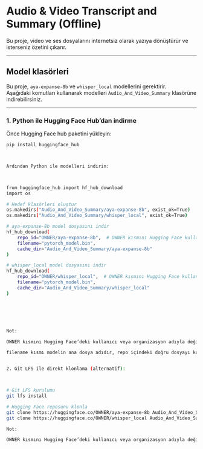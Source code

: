 # Audio & Video Transcript and Summary (Offline)

Bu proje, video ve ses dosyalarını internetsiz olarak yazıya dönüştürür ve isterseniz özetini çıkarır.

---

## Model klasörleri

Bu proje, `aya-expanse-8b` ve `whisper_local` modellerini gerektirir.  
Aşağıdaki komutları kullanarak modelleri `Audio_And_Video_Summary` klasörüne indirebilirsiniz.

---

### 1. Python ile Hugging Face Hub’dan indirme

Önce Hugging Face hub paketini yükleyin:

```bash
pip install huggingface_hub



Ardından Python ile modelleri indirin:



from huggingface_hub import hf_hub_download
import os

# Hedef klasörleri oluştur
os.makedirs("Audio_And_Video_Summary/aya-expanse-8b", exist_ok=True)
os.makedirs("Audio_And_Video_Summary/whisper_local", exist_ok=True)

# aya-expanse-8b model dosyasını indir
hf_hub_download(
    repo_id="OWNER/aya-expanse-8b",  # OWNER kısmını Hugging Face kullanıcı/ad ile değiştirin
    filename="pytorch_model.bin",
    cache_dir="Audio_And_Video_Summary/aya-expanse-8b"
)

# whisper_local model dosyasını indir
hf_hub_download(
    repo_id="OWNER/whisper_local",  # OWNER kısmını Hugging Face kullanıcı/ad ile değiştirin
    filename="pytorch_model.bin",
    cache_dir="Audio_And_Video_Summary/whisper_local"
)






Not:

OWNER kısmını Hugging Face’deki kullanıcı veya organizasyon adıyla değiştirin.

filename kısmı modelin ana dosya adıdır, repo içindeki doğru dosyayı kullanın.


2. Git LFS ile direkt klonlama (alternatif):



# Git LFS kurulumu
git lfs install

# Hugging Face reposunu klonla
git clone https://huggingface.co/OWNER/aya-expanse-8b Audio_And_Video_Summary/aya-expanse-8b
git clone https://huggingface.co/OWNER/whisper_local Audio_And_Video_Summary/whisper_local

Not:

OWNER kısmını Hugging Face’deki kullanıcı veya organizasyon adıyla değiştirin.

